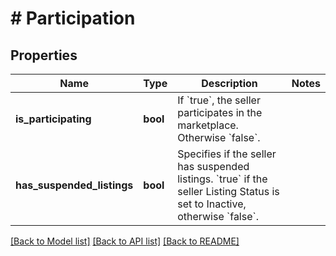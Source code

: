 # # Participation

## Properties

Name | Type | Description | Notes
------------ | ------------- | ------------- | -------------
**is_participating** | **bool** | If &#x60;true&#x60;, the seller participates in the marketplace. Otherwise &#x60;false&#x60;. |
**has_suspended_listings** | **bool** | Specifies if the seller has suspended listings. &#x60;true&#x60; if the seller Listing Status is set to Inactive, otherwise &#x60;false&#x60;. |

[[Back to Model list]](../../README.md#models) [[Back to API list]](../../README.md#endpoints) [[Back to README]](../../README.md)
